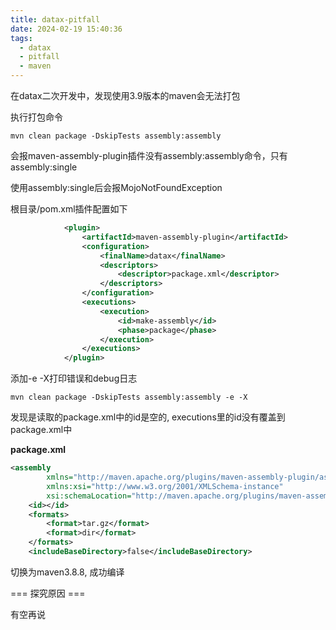 ```yaml
---
title: datax-pitfall
date: 2024-02-19 15:40:36
tags:
  - datax
  - pitfall
  - maven
---
```


在datax二次开发中，发现使用3.9版本的maven会无法打包

执行打包命令

```shell
mvn clean package -DskipTests assembly:assembly
```

会报maven-assembly-plugin插件没有assembly:assembly命令，只有assembly:single

使用assembly:single后会报MojoNotFoundException

根目录/pom.xml插件配置如下
```xml
            <plugin>
                <artifactId>maven-assembly-plugin</artifactId>
                <configuration>
                    <finalName>datax</finalName>
                    <descriptors>
                        <descriptor>package.xml</descriptor>
                    </descriptors>
                </configuration>
                <executions>
                    <execution>
                        <id>make-assembly</id>
                        <phase>package</phase>
                    </execution>
                </executions>
            </plugin>
```

添加-e -X打印错误和debug日志
```shell
mvn clean package -DskipTests assembly:assembly -e -X
```

发现是读取的package.xml中的id是空的, executions里的id没有覆盖到package.xml中

**package.xml**
```xml
<assembly
        xmlns="http://maven.apache.org/plugins/maven-assembly-plugin/assembly/1.1.0"
        xmlns:xsi="http://www.w3.org/2001/XMLSchema-instance"
        xsi:schemaLocation="http://maven.apache.org/plugins/maven-assembly-plugin/assembly/1.1.0 http://maven.apache.org/xsd/assembly-1.1.0.xsd">
    <id></id>
    <formats>
        <format>tar.gz</format>
        <format>dir</format>
    </formats>
    <includeBaseDirectory>false</includeBaseDirectory>
```

切换为maven3.8.8, 成功编译

=== 探究原因 ===

有空再说
